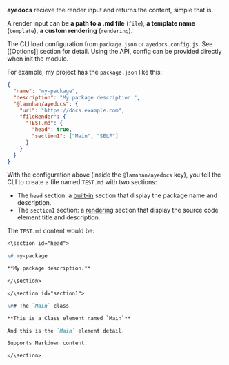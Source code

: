 **ayedocs** recieve the render input and returns the content, simple that is.

A render input can be **a path to a .md file** (`file`), **a template name** (`template`), **a custom rendering** (`rendering`).

The CLI load configuration from `package.json` or `ayedocs.config.js`. See [[Options]] section for detail. Using the API, config can be provided directly when init the module.

For example, my project has the `package.json` like this:

```json
{
  "name": "my-package",
  "description": "My package description.",
  "@lamnhan/ayedocs": {
    "url": "https://docs.example.com",
    "fileRender": {
      "TEST.md": {
        "head": true,
        "section1": ["Main", "SELF"]
      }
    }
  }
}
```

With the configuration above (inside the `@lamnhan/ayedocs` key), you tell the CLI to create a file named `TEST.md` with two sections:

- The `head` section: a [built-in](#renderer) section that display the package name and description.
- The `section1` section: a [rendering](#rendering-input) section that display the source code element title and description.

The `TEST.md` content would be:

```md
<\section id="head">

\# my-package

**My package description.**

</\section>

</\section id="section1">

\## The `Main` class

**This is a Class element named `Main`**

And this is the `Main` element detail.

Supports Markdown content.

</\section>
```
